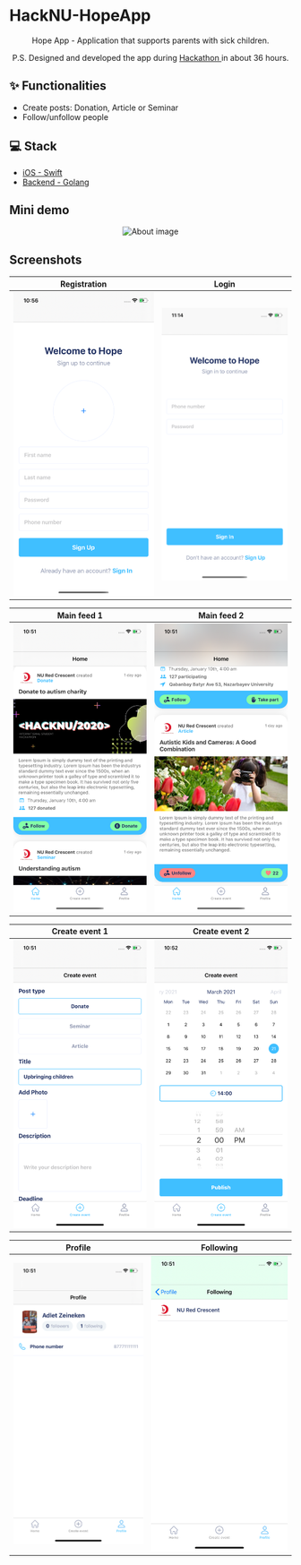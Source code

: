 # HackNU-HopeApp
<div align="center">
  Hope App - Application that supports parents with sick children.
  
  P.S. Designed and developed the app during <a href = "https://www.hacknu.kz/"> Hackathon </a> in about 36 hours.
</div>


## ✨ Functionalities

- Create posts: Donation, Article or Seminar
- Follow/unfollow people

## 💻 Stack

- [iOS - Swift](https://github.com/justadlet/HackNU-HopeApp)
- [Backend - Golang](https://github.com/Ressley/hacknu) 

## Mini demo
<p align="center">
  <img alt="About image" title="Mockup" src="https://github.com/justadlet/HackNU-HopeApp/blob/main/hope.gif?raw=true" height="640"></img>
 
</p>


## Screenshots
Registration | Login
:-------------------------:|:-------------------------:
![](https://github.com/justadlet/HackNU-HopeApp/blob/main/Hope0.png?raw=true)  |  ![](https://github.com/justadlet/HackNU-HopeApp/blob/main/Hope7.png?raw=true)

Main feed 1 | Main feed 2
:-------------------------:|:-------------------------:
![](https://github.com/justadlet/HackNU-HopeApp/blob/main/Hope6.png?raw=true)  |  ![](https://github.com/justadlet/HackNU-HopeApp/blob/main/Hope5.png?raw=true)

Create event 1 | Create event 2
:-------------------------:|:-------------------------:
![](https://github.com/justadlet/HackNU-HopeApp/blob/main/Hope2.png?raw=true)  |  ![](https://github.com/justadlet/HackNU-HopeApp/blob/main/Hope1.png?raw=true)

Profile | Following
:-------------------------:|:-------------------------:
![](https://github.com/justadlet/HackNU-HopeApp/blob/main/Hope4.png?raw=true)  |  ![](https://github.com/justadlet/HackNU-HopeApp/blob/main/Hope3.png?raw=true)
